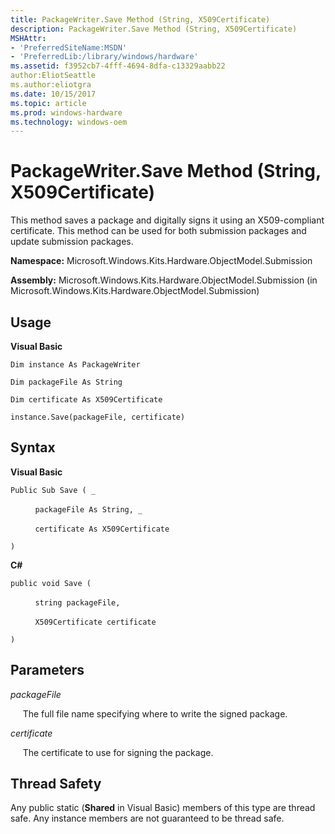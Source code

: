 ```yaml
---
title: PackageWriter.Save Method (String, X509Certificate)
description: PackageWriter.Save Method (String, X509Certificate)
MSHAttr:
- 'PreferredSiteName:MSDN'
- 'PreferredLib:/library/windows/hardware'
ms.assetid: f3952cb7-4fff-4694-8dfa-c13329aabb22
author:EliotSeattle
ms.author:eliotgra
ms.date: 10/15/2017
ms.topic: article
ms.prod: windows-hardware
ms.technology: windows-oem
---
```


# PackageWriter.Save Method (String, X509Certificate)


This method saves a package and digitally signs it using an X509-compliant certificate. This method can be used for both submission packages and update submission packages.

**Namespace:** Microsoft.Windows.Kits.Hardware.ObjectModel.Submission

**Assembly:** Microsoft.Windows.Kits.Hardware.ObjectModel.Submission (in Microsoft.Windows.Kits.Hardware.ObjectModel.Submission)

## <span id="Usage"></span><span id="usage"></span><span id="USAGE"></span>Usage


**Visual Basic**

`Dim instance As PackageWriter`

`Dim packageFile As String`

`Dim certificate As X509Certificate`

`instance.Save(packageFile, certificate)`

## <span id="Syntax"></span><span id="syntax"></span><span id="SYNTAX"></span>Syntax


**Visual Basic**

`Public Sub Save ( _`

          `packageFile As String, _`

          `certificate As X509Certificate`

`) `

**C#**

`public void Save (`

          `string packageFile,`

          `X509Certificate certificate`

`)`

## <span id="Parameters"></span><span id="parameters"></span><span id="PARAMETERS"></span>Parameters


*packageFile*

     The full file name specifying where to write the signed package.

*certificate*

     The certificate to use for signing the package.

## <span id="Thread_Safety"></span><span id="thread_safety"></span><span id="THREAD_SAFETY"></span>Thread Safety


Any public static (**Shared** in Visual Basic) members of this type are thread safe. Any instance members are not guaranteed to be thread safe.

 

 






